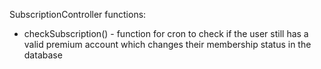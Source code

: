 SubscriptionController functions:
- checkSubscription() - function for cron to check if the user still has a valid premium account which changes their
   membership status in the database